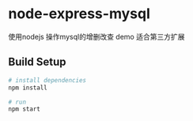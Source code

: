 # node-express-mysql
使用nodejs 操作mysql的增删改查 demo 适合第三方扩展

## Build Setup

``` bash
# install dependencies
npm install

# run
npm start
```

